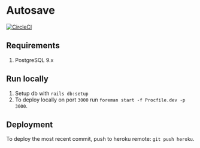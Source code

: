 # Autosave
[![CircleCI](https://circleci.com/gh/oxfist/autosave/tree/master.svg?style=svg)](https://circleci.com/gh/oxfist/autosave/tree/master)

## Requirements

1. PostgreSQL 9.x

## Run locally

1. Setup db with `rails db:setup`
1. To deploy locally on port `3000` run `foreman start -f Procfile.dev -p 3000`.

## Deployment

To deploy the most recent commit, push to heroku remote: `git push heroku`.
